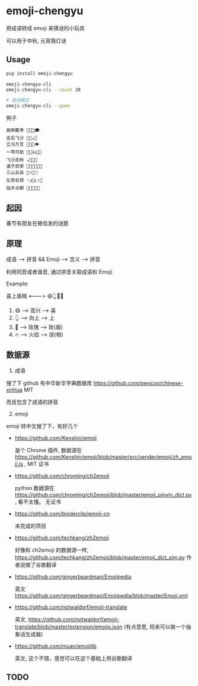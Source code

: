 # emoji-chengyu

把成语转成 emoji 来猜谜的小玩具

可以用于中秋, 元宵猜灯谜

## Usage

```bash
pip install emoji-chengyu
```

```bash
emoji-chengyu-cli
emoji-chengyu-cli --count 20

# 游戏模式
emoji-chengyu-cli --game
```

例子
```
披麻戴孝 🍺🦄🦘🎓
走石飞沙 🏃🦁☕👙
立马万言 🌰🦄🎃👁
一苇可航 🥼🍤👍👩‍🚀
飞沙走砾 ☕👙🏃🌰
诸子百家 🐷🍆🥬👩‍👩‍👦
三山五岳 🌂⚡🕺🌕
左思右想 👈🤔👉🤔
指手点脚 💅🤚👩‍💻🦶
```


## 起因

春节有朋友在微信发的谜题

## 原理

成语 --> 拼音 && Emoji --> 含义 --> 拼音

利用同音或者谐音, 通过拼音关联成语和 Emoji

Example:

喜上眉梢 <---> 😄👆🌹🔥

1. 😄 --> 高兴 --> 喜
2. 👆 --> 向上 --> 上
3. 🌹 --> 玫瑰 --> 玫(眉)
4. 🔥 --> 火焰 --> 烧(梢)


## 数据源

1. 成语

搜了下 github 有中华新华字典数据库 https://github.com/pwxcoo/chinese-xinhua MIT

而且包含了成语的拼音

2. emoji

emoji 转中文搜了下，有好几个

- https://github.com/Kenshin/emoji

    是个 Chrome 插件, 数据源在 https://github.com/Kenshin/emoji/blob/master/src/vender/emoji/zh_emoji.js , MIT 证书

- https://github.com/chroming/ch2emoji

    python 数据源在 https://github.com/chroming/ch2emoji/blob/master/emoji_pinyin_dict.py , 看不太懂。 无证书

- https://github.com/binderclip/emoji-cn

    未完成的项目

- https://github.com/techkang/zh2emoji

    好像和 ch2emoji 的数据源一样, https://github.com/techkang/zh2emoji/blob/master/emoji_dict_sim.py 作者说做了谷歌翻译

- https://github.com/gingerbeardman/Emojipedia

    英文 https://github.com/gingerbeardman/Emojipedia/blob/master/Emoji.xml

- https://github.com/notwaldorf/emoji-translate

    英文, https://github.com/notwaldorf/emoji-translate/blob/master/extension/emojis.json (有点意思, 将来可以做一个抽象话生成器)

- https://github.com/muan/emojilib

    英文, 这个不错，感觉可以在这个基础上用谷歌翻译


## TODO
